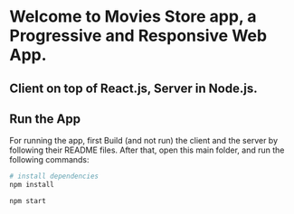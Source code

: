 # Welcome to Movies Store app, a Progressive and Responsive Web App.
## Client on top of React.js, Server in Node.js.

## Run the App
For running the app, first Build (and not run) the client and the server by following their README files.
After that, open this main folder, and run the following commands:

``` bash
# install dependencies
npm install

npm start
````
